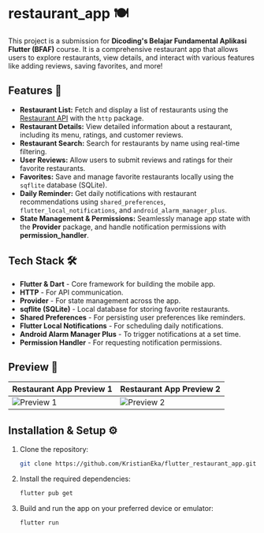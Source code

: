 # restaurant_app 🍽️

This project is a submission for **Dicoding's Belajar Fundamental Aplikasi Flutter (BFAF)** course. It is a comprehensive restaurant app that allows users to explore restaurants, view details, and interact with various features like adding reviews, saving favorites, and more!

## Features 📱

- **Restaurant List:** Fetch and display a list of restaurants using the [Restaurant API](https://restaurant-api.dicoding.dev/) with the `http` package.
- **Restaurant Details:** View detailed information about a restaurant, including its menu, ratings, and customer reviews.
- **Restaurant Search:** Search for restaurants by name using real-time filtering.
- **User Reviews:** Allow users to submit reviews and ratings for their favorite restaurants.
- **Favorites:** Save and manage favorite restaurants locally using the `sqflite` database (SQLite).
- **Daily Reminder:** Get daily notifications with restaurant recommendations using `shared_preferences`, `flutter_local_notifications`, and `android_alarm_manager_plus`.
- **State Management & Permissions:** Seamlessly manage app state with the **Provider** package, and handle notification permissions with **permission_handler**.

## Tech Stack 🛠️

- **Flutter & Dart** - Core framework for building the mobile app.
- **HTTP** - For API communication.
- **Provider** - For state management across the app.
- **sqflite (SQLite)** - Local database for storing favorite restaurants.
- **Shared Preferences** - For persisting user preferences like reminders.
- **Flutter Local Notifications** - For scheduling daily notifications.
- **Android Alarm Manager Plus** - To trigger notifications at a set time.
- **Permission Handler** - For requesting notification permissions.

## Preview 📸

| Restaurant App Preview 1 | Restaurant App Preview 2 |
|-----------------|--------------------|
| ![Preview 1](https://github.com/user-attachments/assets/24002960-a5ea-43a0-87e4-417580153058) | ![Preview 2](https://github.com/user-attachments/assets/6429a072-2bad-4780-9e56-5e26aa007296) |

## Installation & Setup ⚙️

1. Clone the repository:
   ```bash
   git clone https://github.com/KristianEka/flutter_restaurant_app.git
   ```
2. Install the required dependencies:
   ```bash
   flutter pub get
   ```
3. Build and run the app on your preferred device or emulator:
   ```bash
   flutter run
   ```
